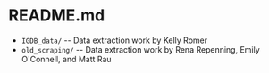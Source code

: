 # README.md

* `IGDB_data/` -- Data extraction work by Kelly Romer
* `old_scraping/` -- Data extraction work by Rena Repenning, Emily O'Connell, and Matt Rau

